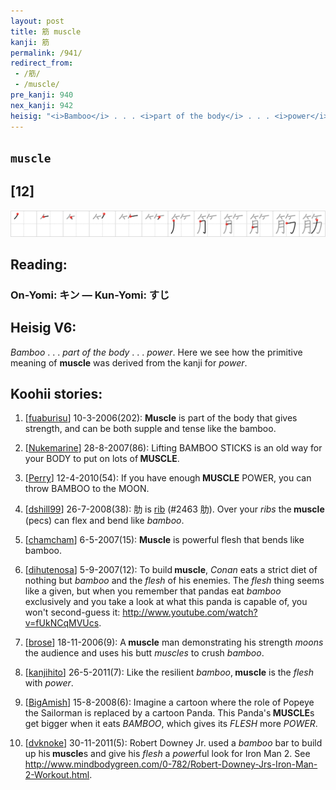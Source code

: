 ```yaml
---
layout: post
title: 筋 muscle
kanji: 筋
permalink: /941/
redirect_from:
 - /筋/
 - /muscle/
pre_kanji: 940
nex_kanji: 942
heisig: "<i>Bamboo</i> . . . <i>part of the body</i> . . . <i>power</i>. Here we see how the primitive meaning of <b>muscle</b> was derived from the kanji for <i>power</i>."
---
```


## `muscle`

## [12]

<div class="stroke"><img src="../images/E7AD8B.png" /></div>

## Reading:

### On-Yomi: キン &mdash; Kun-Yomi: すじ

## Heisig V6:

<i>Bamboo</i> . . . <i>part of the body</i> . . . <i>power</i>. Here we see how the primitive meaning of <b>muscle</b> was derived from the kanji for <i>power</i>.

## Koohii stories:

1) [<a href="http://kanji.koohii.com/profile/fuaburisu">fuaburisu</a>] 10-3-2006(202): <strong>Muscle</strong> is part of the body that gives strength, and can be both supple and tense like the bamboo.

2) [<a href="http://kanji.koohii.com/profile/Nukemarine">Nukemarine</a>] 28-8-2007(86): Lifting BAMBOO STICKS is an old way for your BODY to put on lots of<strong> MUSCLE</strong>.

3) [<a href="http://kanji.koohii.com/profile/Perry">Perry</a>] 12-4-2010(54): If you have enough<strong> MUSCLE</strong> POWER, you can throw BAMBOO to the MOON.

4) [<a href="http://kanji.koohii.com/profile/dshill99">dshill99</a>] 26-7-2008(38): 肋 is <a href="../2463">rib</a> (#2463 肋). Over your <em>ribs</em> the<strong> muscle</strong> (pecs) can flex and bend like <em>bamboo</em>.

5) [<a href="http://kanji.koohii.com/profile/chamcham">chamcham</a>] 6-5-2007(15): <strong>Muscle</strong> is powerful flesh that bends like bamboo.

6) [<a href="http://kanji.koohii.com/profile/dihutenosa">dihutenosa</a>] 5-9-2007(12): To build<strong> muscle</strong>, <em>Conan</em> eats a strict diet of nothing but <em>bamboo</em> and the <em>flesh</em> of his enemies. The <em>flesh</em> thing seems like a given, but when you remember that pandas eat <em>bamboo</em> exclusively and you take a look at what this panda is capable of, you won&#039;t second-guess it: <a href="http://www.youtube.com/watch?v=fUkNCqMVUcs">http://www.youtube.com/watch?v=fUkNCqMVUcs</a>.

7) [<a href="http://kanji.koohii.com/profile/brose">brose</a>] 18-11-2006(9): A<strong> muscle</strong> man demonstrating his strength <em>moons</em> the audience and uses his butt <em>muscles</em> to crush <em>bamboo</em>.

8) [<a href="http://kanji.koohii.com/profile/kanjihito">kanjihito</a>] 26-5-2011(7): Like the resilient <em>bamboo</em>,<strong> muscle</strong> is the <em>flesh</em> with <em>power</em>.

9) [<a href="http://kanji.koohii.com/profile/BigAmish">BigAmish</a>] 15-8-2008(6): Imagine a cartoon where the role of Popeye the Sailorman is replaced by a cartoon Panda. This Panda&#039;s<strong> MUSCLE</strong>s get bigger when it eats <em>BAMBOO</em>, which gives its <em>FLESH</em> more <em>POWER</em>.

10) [<a href="http://kanji.koohii.com/profile/dvknoke">dvknoke</a>] 30-11-2011(5): Robert Downey Jr. used a <em>bamboo</em> bar to build up his<strong> muscle</strong>s and give his <em>flesh</em> a <em>power</em>ful look for Iron Man 2. See <a href="http://www.mindbodygreen.com/0-782/Robert-Downey-Jrs-Iron-Man-2-Workout.html">http://www.mindbodygreen.com/0-782/Robert-Downey-Jrs-Iron-Man-2-Workout.html</a>.
